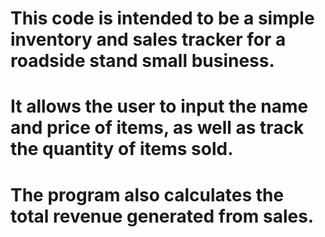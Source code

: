 # This code is intended to be a simple inventory and sales tracker for a roadside stand small business.

# It allows the user to input the name and price of items, as well as track the quantity of items sold.

# The program also calculates the total revenue generated from sales.
